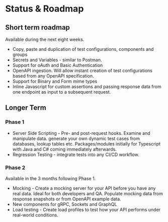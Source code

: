 # Status & Roadmap

## Short term roadmap
Available during the next eight weeks.

- Copy, paste and duplication of test configurations, components and groups
- Secrets and Variables - similar to Postman.
- Support for oAuth and Basic Authentication
- OpenAPI ingestion. Will allow instant creation of test configurations based from any OpenAPI specification.
- Support for Binary and Form mime types
- Inline Javascript for custom assertions and passing response data from one endpoint as input to a subsequent request.

## Longer Term
### Phase 1

- Server Side Scripting - Pre- and post-request hooks. Examine and manipulate data. generate your own dynamic test cases from databases, lookup tables etc. Packages/modules initially for Typescript with Java and C# coming immediately afterwards.
- Regression Testing - integrate tests into any CI/CD workflow.

### Phase 2
Available in the 3 months following Phase 1.

- Mocking - Create a mocking server for your API before you have any real data. Ideal for both developers and QA. Populate mocking data from response snapshots or from OpenAPI example data.
- New components for gRPC, Sockets and GraphQL
- Load testing - Create load profiles to test how your API performs under real-world conditions.


